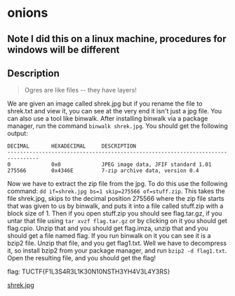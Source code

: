 # onions


## Note I did this on a linux machine, procedures for windows will be different


## Description
>Ogres are like files -- they have layers!


We are given an image called shrek.jpg but if you rename the file to shrek.txt and view it, you can see at the very end it isn't just a jpg file.  You can also use a tool like binwalk.  After installing binwalk via a package manager, run the command ```binwalk shrek.jpg```.  You should get the following output: 

```
DECIMAL       HEXADECIMAL     DESCRIPTION
--------------------------------------------------------------------------------
0             0x0             JPEG image data, JFIF standard 1.01
275566        0x4346E         7-zip archive data, version 0.4
```

Now we have to extract the zip file from the jpg.  To do this use the following command: ```dd if=shrek.jpg bs=1 skip=275566 of=stuff.zip```.  This takes the file shrek.jpg, skips to the decimal position 275566 where the zip file starts that was given to us by binwalk, and puts it into a file called stuff.zip with a block size of 1.  Then if you open stuff.zip you should see flag.tar.gz, if you untar that file using ```tar xvzf flag.tar.gz``` or by clicking on it you should get flag.cpio.  Unzip that and you should get flag.imza, unzip that and you should get a file named flag.  If you run binwalk on it you can see it is a bzip2 file.  Unzip that file, and you get flag1.txt.  Well we have to decompress it, so install bzip2 from your package manager, and run ```bzip2 -d flag1.txt```.  Open the resulting file, and you should get the flag!

flag: TUCTF{F1L3S4R3L1K30N10NSTH3YH4V3L4Y3RS}

[shrek.jpg]()